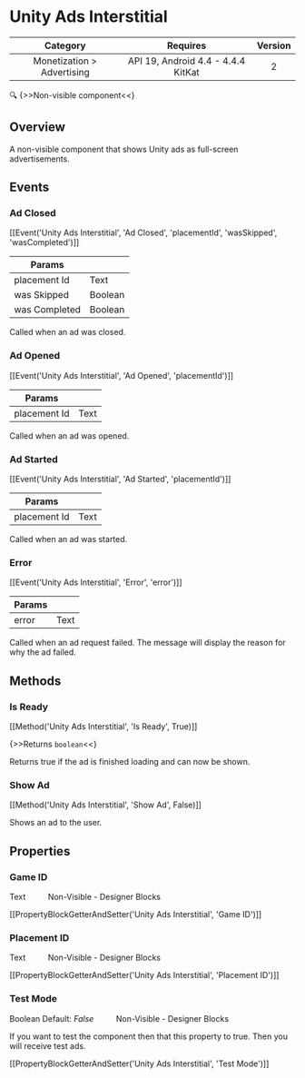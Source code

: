 # Unity Ads Interstitial

| Category | Requires | Version |
|:--------:|:-------:|:--------:|
|Monetization > Advertising|API 19, Android 4.4 - 4.4.4 KitKat|2|

:mag: {>>Non-visible component<<}

## Overview

A non-visible component that shows Unity ads as full-screen advertisements.

## Events

### Ad Closed

[[Event('Unity Ads Interstitial', 'Ad Closed', 'placementId', 'wasSkipped', 'wasCompleted')]]

| Params | []() |
|--------|------|
|placement Id|Text|
|was Skipped|Boolean|
|was Completed|Boolean|


Called when an ad was closed.

### Ad Opened

[[Event('Unity Ads Interstitial', 'Ad Opened', 'placementId')]]

| Params | []() |
|--------|------|
|placement Id|Text|


Called when an ad was opened.

### Ad Started

[[Event('Unity Ads Interstitial', 'Ad Started', 'placementId')]]

| Params | []() |
|--------|------|
|placement Id|Text|


Called when an ad was started.

### Error

[[Event('Unity Ads Interstitial', 'Error', 'error')]]

| Params | []() |
|--------|------|
|error|Text|


Called when an ad request failed. The message will display the reason for why the ad failed.

## Methods

### Is Ready

[[Method('Unity Ads Interstitial', 'Is Ready', True)]]

{>>Returns `boolean`<<}

Returns true if the ad is finished loading and can now be shown.

### Show Ad

[[Method('Unity Ads Interstitial', 'Show Ad', False)]]

Shows an ad to the user.

## Properties

### Game ID

<span class="chip chip-text">Text</span>&nbsp;&nbsp;&nbsp;&nbsp;&nbsp;&nbsp;&nbsp;&nbsp;&nbsp;&nbsp;<span class="chip chip-rw">Non-Visible</span> - <span class="chip chip-bd">Designer</span> <span class="chip chip-bd">Blocks</span> 

[[PropertyBlockGetterAndSetter('Unity Ads Interstitial', 'Game ID')]]

### Placement ID

<span class="chip chip-text">Text</span>&nbsp;&nbsp;&nbsp;&nbsp;&nbsp;&nbsp;&nbsp;&nbsp;&nbsp;&nbsp;<span class="chip chip-rw">Non-Visible</span> - <span class="chip chip-bd">Designer</span> <span class="chip chip-bd">Blocks</span> 

[[PropertyBlockGetterAndSetter('Unity Ads Interstitial', 'Placement ID')]]

### Test Mode

<span class="chip chip-boolean">Boolean</span> <span class="chip chip-boolean">Default: <i>False</i></span>&nbsp;&nbsp;&nbsp;&nbsp;&nbsp;&nbsp;&nbsp;&nbsp;&nbsp;&nbsp;<span class="chip chip-rw">Non-Visible</span> - <span class="chip chip-bd">Designer</span> <span class="chip chip-bd">Blocks</span> 

If you want to test the component then that this property to true. Then you will receive test ads.

[[PropertyBlockGetterAndSetter('Unity Ads Interstitial', 'Test Mode')]]